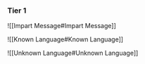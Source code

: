 ### Tier 1
![[Impart Message#Impart Message]]

![[Known Language#Known Language]]

![[Unknown Language#Unknown Language]]